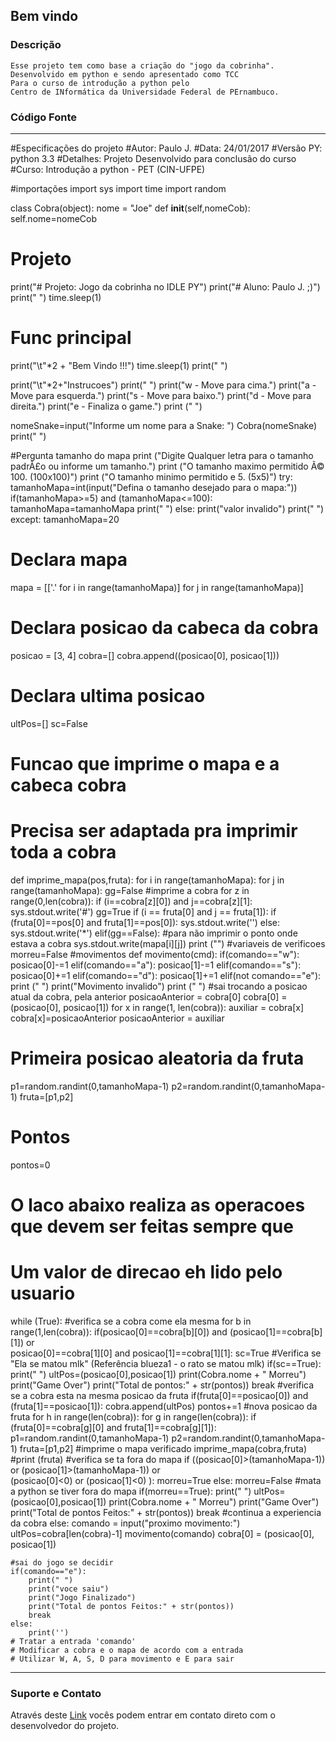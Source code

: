 ## Bem vindo

### Descrição
```
Esse projeto tem como base a criação do "jogo da cobrinha".
Desenvolvido em python e sendo apresentado como TCC 
Para o curso de introdução a python pelo 
Centro de INformática da Universidade Federal de PErnambuco. 
```
### Código Fonte
---
#Especificações do projeto
#Autor: Paulo J.
#Data: 24/01/2017
#Versão PY: python 3.3
#Detalhes: Projeto Desenvolvido para conclusão do curso
#Curso: Introdução a python - PET (CIN-UFPE)

#importações
import sys
import time
import random
 
class Cobra(object):
    nome = "Joe"
    def __init__(self,nomeCob):
        self.nome=nomeCob
        
# Projeto
print("# Projeto: Jogo da cobrinha no IDLE PY")
print("# Aluno: Paulo J. ;)")
print(" ")
time.sleep(1)

# Func principal
print("\t"*2 + "Bem Vindo !!!")
time.sleep(1)
print(" ")
 
print("\t"*2+"Instrucoes")
print(" ")
print("w - Move para cima.")
print("a - Move para esquerda.")
print("s - Move para baixo.")
print("d - Move para direita.")
print("e - Finaliza o game.")
print (" ")
 
nomeSnake=input("Informe um nome para a Snake: ")
Cobra(nomeSnake)
print(" ")
 
#Pergunta tamanho do mapa
print ("Digite Qualquer letra para o tamanho padrÃ£o ou informe um tamanho.")
print ("O tamanho maximo permitido Ã© 100. (100x100)")
print ("O tamanho minimo permitido e 5. (5x5)")
try:
    tamanhoMapa=int(input("Defina o tamanho desejado para o mapa:"))
    if(tamanhoMapa>=5) and (tamanhoMapa<=100):
        tamanhoMapa=tamanhoMapa
        print(" ")
    else:
        print("valor invalido")
        print(" ")
except:
    tamanhoMapa=20

# Declara mapa
mapa = [['.' for i in range(tamanhoMapa)] for j in range(tamanhoMapa)]
 
# Declara posicao da cabeca da cobra
posicao = [3, 4]
cobra=[]
cobra.append((posicao[0], posicao[1]))

# Declara ultima posicao
ultPos=[]
sc=False
# Funcao que imprime o mapa e a cabeca cobra
# Precisa ser adaptada pra imprimir toda a cobra
def imprime_mapa(pos,fruta):
    for i in range(tamanhoMapa):
        for j in range(tamanhoMapa):
            gg=False
            #imprime a cobra
            for z in range(0,len(cobra)):
                if (i==cobra[z][0]) and j==cobra[z][1]:
                    sys.stdout.write('#')
                    gg=True
            if (i == fruta[0] and j == fruta[1]):
                if (fruta[0]==pos[0] and fruta[1]==pos[0]):
                    sys.stdout.write('')
                else:
                    sys.stdout.write('*')
            elif(gg==False): #para não imprimir o ponto onde estava a cobra
                sys.stdout.write(mapa[i][j])
        print ("")
#variaveis de verificoes
morreu=False
#movimentos
def movimento(cmd):
    if(comando=="w"):
        posicao[0]-=1
    elif(comando=="a"):
        posicao[1]-=1
    elif(comando=="s"):
        posicao[0]+=1
    elif(comando=="d"):
        posicao[1]+=1
    elif(not comando=="e"):
        print (" ")
        print("Movimento invalido")
        print (" ")
        #sai trocando a posicao atual da cobra, pela anterior
    posicaoAnterior = cobra[0]
    cobra[0] = (posicao[0], posicao[1])
    for x in range(1, len(cobra)):
        auxiliar = cobra[x]
        cobra[x]=posicaoAnterior
        posicaoAnterior = auxiliar

# Primeira posicao aleatoria da fruta
p1=random.randint(0,tamanhoMapa-1)
p2=random.randint(0,tamanhoMapa-1)
fruta=[p1,p2]

# Pontos
pontos=0

# O laco abaixo realiza as operacoes que devem ser feitas sempre que
# Um valor de direcao eh lido pelo usuario
while (True):
    #verifica se a cobra come ela mesma
    for b in range(1,len(cobra)):
        if(posicao[0]==cobra[b][0]) and (posicao[1]==cobra[b][1]) or \
        posicao[0]==cobra[1][0] and posicao[1]==cobra[1][1]:
            sc=True
    #Verifica se "Ela se matou mlk" (Referência blueza1 - o rato se matou mlk)
    if(sc==True):
        print(" ")
        ultPos=(posicao[0],posicao[1])
        print(Cobra.nome + " Morreu")
        print("Game Over")
        print("Total de pontos:" + str(pontos))
        break
    #verifica se a cobra esta na mesma posicao da fruta
    if(fruta[0]==posicao[0]) and (fruta[1]==posicao[1]):
        cobra.append(ultPos)
        pontos+=1
    #nova posicao da fruta
    for h in range(len(cobra)):
        for g in range(len(cobra)):
            if (fruta[0]==cobra[g][0] and fruta[1]==cobra[g][1]):
                p1=random.randint(0,tamanhoMapa-1)
                p2=random.randint(0,tamanhoMapa-1)
                fruta=[p1,p2]
    #imprime o mapa verificado
    imprime_mapa(cobra,fruta)
    #print (fruta)
    #verifica se ta fora do mapa
    if ((posicao[0]>(tamanhoMapa-1)) or (posicao[1]>(tamanhoMapa-1)) or \
        (posicao[0]<0) or (posicao[1]<0) ):
        morreu=True
    else:
        morreu=False
    #mata a python se tiver fora do mapa
    if(morreu==True):
        print(" ")
        ultPos=(posicao[0],posicao[1])
        print(Cobra.nome + " Morreu")
        print("Game Over")
        print("Total de pontos Feitos:" + str(pontos))
        break
    #continua a experiencia da cobra
    else:
        comando = input("proximo movimento:")
        ultPos=cobra[len(cobra)-1]
        movimento(comando)
        cobra[0] = (posicao[0], posicao[1])
           
    #sai do jogo se decidir
    if(comando=="e"):
        print(" ")
        print("voce saiu")
        print("Jogo Finalizado")
        print("Total de pontos Feitos:" + str(pontos))
        break
    else:
        print('')
    # Tratar a entrada 'comando'
    # Modificar a cobra e o mapa de acordo com a entrada
    # Utilizar W, A, S, D para movimento e E para sair

---

### Suporte e Contato
Através deste [Link](trosleihard.esy.es/dev) vocês podem entrar em contato direto com o desenvolvedor do projeto.
